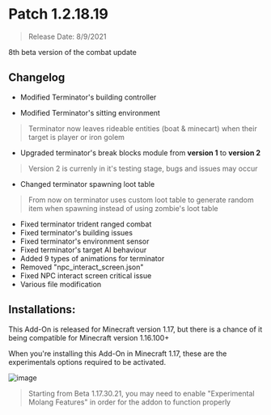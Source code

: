 # Patch 1.2.18.19
> Release Date: 8/9/2021

8th beta version of the combat update

## Changelog
- Modified Terminator's building controller

- Modified Terminator's sitting environment
> Terminator now leaves rideable entities (boat & minecart) when their target is player or iron golem

- Upgraded terminator's break blocks module from **version 1** to **version 2**
> Version 2 is currenly in it's testing stage, bugs and issues may occur

- Changed terminator spawning loot table
> From now on terminator uses custom loot table to generate random item when spawning instead of using zombie's loot table

- Fixed terminator trident ranged combat
- Fixed terminator's building issues
- Fixed terminator's environment sensor
- Fixed terminator's target AI behaviour
- Added 9 types of animations for terminator <!-- 4 of them do not function -->
- Removed "npc_interact_screen.json"
- Fixed NPC interact screen critical issue
- Various file modification

## Installations:
This Add-On is released for Minecraft version 1.17, but there is a chance of it being compatible for Minecraft version 1.16.100+

When you're installing this Add-On in Minecraft 1.17, these are the experimentals options required to be activated.

![image](https://media.discordapp.net/attachments/571487722934370314/865864657171644446/requirement.png)

> Starting from Beta 1.17.30.21, you may need to enable "Experimental Molang Features" in order for the addon to function properly